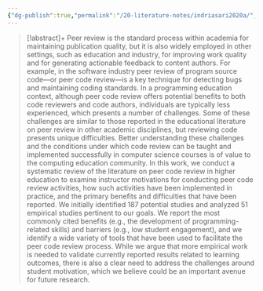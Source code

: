 ```yaml
---
{"dg-publish":true,"permalink":"/20-literature-notes/indriasari2020a/","title":"A Review of Peer Code Review in Higher Education","tags":["computer-science","peer-assessment"],"created":"2024-08-30","updated":"2024-09-13"}
---
```



> [!abstract]+
> Peer review is the standard process within academia for maintaining publication quality, but it is also widely employed in other settings, such as education and industry, for improving work quality and for generating actionable feedback to content authors. For example, in the software industry peer review of program source code—or peer code review—is a key technique for detecting bugs and maintaining coding standards. In a programming education context, although peer code review offers potential benefits to both code reviewers and code authors, individuals are typically less experienced, which presents a number of challenges. Some of these challenges are similar to those reported in the educational literature on peer review in other academic disciplines, but reviewing code presents unique difficulties. Better understanding these challenges and the conditions under which code review can be taught and implemented successfully in computer science courses is of value to the computing education community. In this work, we conduct a systematic review of the literature on peer code review in higher education to examine instructor motivations for conducting peer code review activities, how such activities have been implemented in practice, and the primary benefits and difficulties that have been reported. We initially identified 187 potential studies and analyzed 51 empirical studies pertinent to our goals. We report the most commonly cited benefits (e.g., the development of programming-related skills) and barriers (e.g., low student engagement), and we identify a wide variety of tools that have been used to facilitate the peer code review process. While we argue that more empirical work is needed to validate currently reported results related to learning outcomes, there is also a clear need to address the challenges around student motivation, which we believe could be an important avenue for future research.
